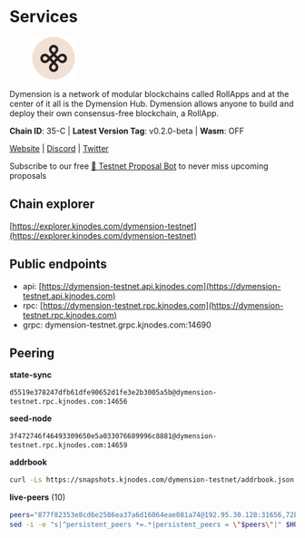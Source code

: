 # Services

<figure><img src="https://raw.githubusercontent.com/kj89/cosmos-images/main/logos/dymension.png" alt=""><figcaption></figcaption></figure>

Dymension is a network of modular blockchains called RollApps  and at the center of it all is the Dymension Hub. Dymension  allows anyone to build and deploy their own consensus-free blockchain, a RollApp.

**Chain ID**: 35-C | **Latest Version Tag**: v0.2.0-beta | **Wasm**: OFF

[Website](https://dymension.xyz/) | [Discord](https://discord.gg/dymension) | [Twitter](https://twitter.com/dymensionXYZ)



Subscribe to our free [🤖 Testnet Proposal Bot](https://t.me/kjnodes_testnet_proposal_bot) to never miss upcoming proposals


## Chain explorer
[https://explorer.kjnodes.com/dymension-testnet](https://explorer.kjnodes.com/dymension-testnet)

## Public endpoints

* api: [https://dymension-testnet.api.kjnodes.com](https://dymension-testnet.api.kjnodes.com)
* rpc: [https://dymension-testnet.rpc.kjnodes.com](https://dymension-testnet.rpc.kjnodes.com)
* grpc: dymension-testnet.grpc.kjnodes.com:14690

## Peering

**state-sync**

```text
d5519e378247dfb61dfe90652d1fe3e2b3005a5b@dymension-testnet.rpc.kjnodes.com:14656
```

**seed-node**

```text
3f472746f46493309650e5a033076689996c8881@dymension-testnet.rpc.kjnodes.com:14659
```

**addrbook**
```bash
curl -Ls https://snapshots.kjnodes.com/dymension-testnet/addrbook.json > $HOME/.dymension/config/addrbook.json
```

**live-peers** (10)
```bash
peers="877f82353e8cd6e2586ea37a6d16064eae081a74@192.95.30.128:31656,72b721d31cba4935ecb2b2f7e7fec8a695f4b8d5@149.102.131.176:26656,af6787b3273dd60e0f809c7e5e2a2a9fd379045e@195.201.195.61:27656,b8d08951d68da03af8f9272bf77684811197c289@95.216.41.160:26656,ba2ef45240cc997443df795b801a34602ba68b55@65.109.92.241:17886,3a2379acd357b59f70ac355e0f2ad23661d45932@65.21.200.7:8000,ae509356c743a12259248fa8df23e42dae885e05@78.46.84.144:26656,bb8615bb51139c05fd59020fc2aa7eac210690b4@135.181.221.186:27656,6cf94ed068c7401ba8e6f9a49143fd90df415e83@195.201.237.198:46656,d5519e378247dfb61dfe90652d1fe3e2b3005a5b@65.109.68.190:14656"
sed -i -e "s|^persistent_peers *=.*|persistent_peers = \"$peers\"|" $HOME/.dymension/config/config.toml
```
